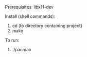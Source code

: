 Prerequisites:
libx11-dev

Install (shell commands):
1. cd (to directory containing project)
2. make

To run:
1. ./pacman
